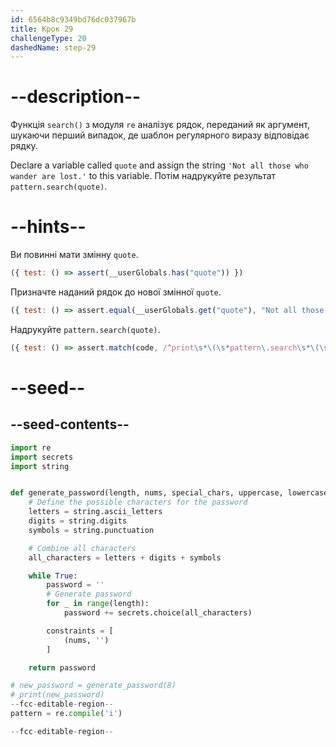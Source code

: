 ```yaml
---
id: 6564b8c9349bd76dc037967b
title: Крок 29
challengeType: 20
dashedName: step-29
---
```


# --description--

Функція `search()` з модуля `re` аналізує рядок, переданий як аргумент, шукаючи перший випадок, де шаблон регулярного виразу відповідає рядку.

Declare a variable called `quote` and assign the string `'Not all those who wander are lost.'` to this variable. Потім надрукуйте результат `pattern.search(quote)`.

# --hints--

Ви повинні мати змінну `quote`.

```js
({ test: () => assert(__userGlobals.has("quote")) })
```

Призначте наданий рядок до нової змінної `quote`.

```js
({ test: () => assert.equal(__userGlobals.get("quote"), "Not all those who wander are lost.") })
```

Надрукуйте `pattern.search(quote)`.

```js
({ test: () => assert.match(code, /^print\s*\(\s*pattern\.search\s*\(\s*quote\s*\)\s*\)/m) })
```

# --seed--

## --seed-contents--

```py
import re
import secrets
import string


def generate_password(length, nums, special_chars, uppercase, lowercase):
    # Define the possible characters for the password
    letters = string.ascii_letters
    digits = string.digits
    symbols = string.punctuation

    # Combine all characters
    all_characters = letters + digits + symbols

    while True:
        password = ''
        # Generate password
        for _ in range(length):
            password += secrets.choice(all_characters)

        constraints = [
            (nums, '')
        ]        

    return password

# new_password = generate_password(8)
# print(new_password)
--fcc-editable-region--
pattern = re.compile('i')

--fcc-editable-region--
```
